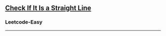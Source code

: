 <h2><a href="https://leetcode.com/problems/check-if-it-is-a-straight-line/"> Check If It Is a Straight Line

</a></h2><h3>Leetcode-Easy</h3><hr>

